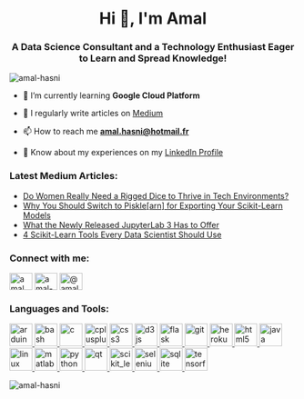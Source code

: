 <h1 align="center">Hi 👋, I'm Amal</h1>
<h3 align="center">A Data Science Consultant and a Technology Enthusiast Eager to Learn and Spread Knowledge!</h3>

<p align="left"> <img src="https://komarev.com/ghpvc/?username=amal-hasni&label=Profile%20views&color=0e75b6&style=flat" alt="amal-hasni" /> </p>

- 🌱 I’m currently learning **Google Cloud Platform**

- 📝 I regularly write articles on [Medium](https://amal-hasni.medium.com/)

- 📫 How to reach me **amal.hasni@hotmail.fr**

- 📄 Know about my experiences on my [LinkedIn Profile](https://www.linkedin.com/in/amal-hasni/)

### Latest Medium Articles:
<!-- BLOG-POST-LIST:START -->
- [Do Women Really Need a Rigged Dice to Thrive in Tech Environments?](https://medium.com/@amal-hasni/do-women-really-need-a-rigged-dice-to-thrive-in-tech-environments-2f06c444332b?source=rss-d38873cbc5aa------2)
- [Why You Should Switch to Piskle[arn] for Exporting Your Scikit-Learn Models](https://towardsdatascience.com/why-you-should-switch-to-piskle-for-exporting-your-scikit-learn-models-87028ad83ed?source=rss-d38873cbc5aa------2)
- [What the Newly Released JupyterLab 3 Has to Offer](https://py.plainenglish.io/what-the-newly-released-jupyterlab-3-has-to-offer-a9a144d93046?source=rss-d38873cbc5aa------2)
- [4 Scikit-Learn Tools Every Data Scientist Should Use](https://towardsdatascience.com/4-scikit-learn-tools-every-data-scientist-should-use-4ee942958d9e?source=rss-d38873cbc5aa------2)
<!-- BLOG-POST-LIST:END -->

<h3 align="left">Connect with me:</h3>
<p align="left">
<a href="https://twitter.com/amal_hasni_" target="blank"><img align="center" src="https://cdn.jsdelivr.net/npm/simple-icons@3.0.1/icons/twitter.svg" alt="amal_hasni_" height="30" width="40" /></a>
<a href="https://linkedin.com/in/amal-hasni" target="blank"><img align="center" src="https://cdn.jsdelivr.net/npm/simple-icons@3.0.1/icons/linkedin.svg" alt="amal-hasni" height="30" width="40" /></a>
<a href="https://medium.com/@amal-hasni" target="blank"><img align="center" src="https://cdn.jsdelivr.net/npm/simple-icons@3.0.1/icons/medium.svg" alt="@amal-hasni" height="30" width="40" /></a>
</p>

<h3 align="left">Languages and Tools:</h3>
<p align="left"> <a href="https://www.arduino.cc/" target="_blank"> <img src="https://cdn.worldvectorlogo.com/logos/arduino-1.svg" alt="arduino" width="40" height="40"/> </a> <a href="https://www.gnu.org/software/bash/" target="_blank"> <img src="https://www.vectorlogo.zone/logos/gnu_bash/gnu_bash-icon.svg" alt="bash" width="40" height="40"/> </a> <a href="https://www.cprogramming.com/" target="_blank"> <img src="https://devicons.github.io/devicon/devicon.git/icons/c/c-original.svg" alt="c" width="40" height="40"/> </a> <a href="https://www.w3schools.com/cpp/" target="_blank"> <img src="https://devicons.github.io/devicon/devicon.git/icons/cplusplus/cplusplus-original.svg" alt="cplusplus" width="40" height="40"/> </a> <a href="https://www.w3schools.com/css/" target="_blank"> <img src="https://devicons.github.io/devicon/devicon.git/icons/css3/css3-original-wordmark.svg" alt="css3" width="40" height="40"/> </a> <a href="https://d3js.org/" target="_blank"> <img src="https://devicons.github.io/devicon/devicon.git/icons/d3js/d3js-original.svg" alt="d3js" width="40" height="40"/> </a> <a href="https://flask.palletsprojects.com/" target="_blank"> <img src="https://www.vectorlogo.zone/logos/pocoo_flask/pocoo_flask-icon.svg" alt="flask" width="40" height="40"/> </a> <a href="https://git-scm.com/" target="_blank"> <img src="https://www.vectorlogo.zone/logos/git-scm/git-scm-icon.svg" alt="git" width="40" height="40"/> </a> <a href="https://heroku.com" target="_blank"> <img src="https://www.vectorlogo.zone/logos/heroku/heroku-icon.svg" alt="heroku" width="40" height="40"/> </a> <a href="https://www.w3.org/html/" target="_blank"> <img src="https://devicons.github.io/devicon/devicon.git/icons/html5/html5-original-wordmark.svg" alt="html5" width="40" height="40"/> </a> <a href="https://www.java.com" target="_blank"> <img src="https://devicons.github.io/devicon/devicon.git/icons/java/java-original-wordmark.svg" alt="java" width="40" height="40"/> </a> <a href="https://www.linux.org/" target="_blank"> <img src="https://devicons.github.io/devicon/devicon.git/icons/linux/linux-original.svg" alt="linux" width="40" height="40"/> </a> <a href="https://www.mathworks.com/" target="_blank"> <img src="https://raw.githubusercontent.com/simple-icons/simple-icons/master/icons/mathworks.svg" alt="matlab" width="40" height="40"/> </a> <a href="https://www.python.org" target="_blank"> <img src="https://devicons.github.io/devicon/devicon.git/icons/python/python-original.svg" alt="python" width="40" height="40"/> </a> <a href="https://www.qt.io/" target="_blank"> <img src="https://upload.wikimedia.org/wikipedia/commons/0/0b/Qt_logo_2016.svg" alt="qt" width="40" height="40"/> </a> <a href="https://scikit-learn.org/" target="_blank"> <img src="https://upload.wikimedia.org/wikipedia/commons/0/05/Scikit_learn_logo_small.svg" alt="scikit_learn" width="40" height="40"/> </a> <a href="https://www.selenium.dev" target="_blank"> <img src="https://raw.githubusercontent.com/detain/svg-logos/780f25886640cef088af994181646db2f6b1a3f8/svg/selenium-logo.svg" alt="selenium" width="40" height="40"/> </a> <a href="https://www.sqlite.org/" target="_blank"> <img src="https://www.vectorlogo.zone/logos/sqlite/sqlite-icon.svg" alt="sqlite" width="40" height="40"/> </a> <a href="https://www.tensorflow.org" target="_blank"> <img src="https://www.vectorlogo.zone/logos/tensorflow/tensorflow-icon.svg" alt="tensorflow" width="40" height="40"/> </a> </p>

<p><img align="center" src="https://github-readme-stats.vercel.app/api/top-langs?username=amal-hasni&show_icons=true&locale=en&layout=compact" alt="amal-hasni" /></p>


